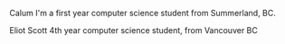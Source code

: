 Calum
I'm a first year computer science student from Summerland, BC.

Eliot Scott
4th year computer science student, from Vancouver BC
